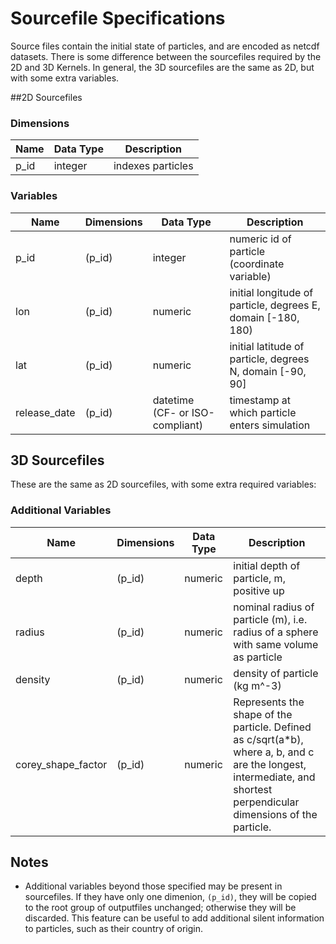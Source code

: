 # Sourcefile Specifications
Source files contain the initial state of particles, and are encoded as netcdf datasets.  There is some difference between the sourcefiles required by the 2D and 3D Kernels.  In general, the 3D sourcefiles are the same as 2D, but with some extra variables.

##2D Sourcefiles

### Dimensions

| Name | Data Type | Description |
| --- | --- | --- |
| p_id | integer | indexes particles |

### Variables

| Name | Dimensions | Data Type | Description |
| --- | --- | --- | --- |
| p_id | (p_id) | integer | numeric id of particle (coordinate variable) |
| lon | (p_id) | numeric | initial longitude of particle, degrees E, domain [-180, 180) |
| lat | (p_id) | numeric | initial latitude of particle, degrees N, domain [-90, 90] |
| release_date | (p_id) | datetime (CF- or ISO-compliant) | timestamp at which particle enters simulation |

## 3D Sourcefiles
These are the same as 2D sourcefiles, with some extra required variables:
### Additional Variables

| Name | Dimensions | Data Type | Description |
| --- | --- | --- | --- |
| depth | (p_id) | numeric | initial depth of particle, m, positive up |
| radius | (p_id) | numeric | nominal radius of particle (m), i.e. radius of a sphere with same volume as particle |
| density | (p_id) | numeric | density of particle (kg m^-3) |
| corey_shape_factor | (p_id) | numeric | Represents the shape of the particle.  Defined as c/sqrt(a*b), where a, b, and c are the longest, intermediate, and shortest perpendicular dimensions of the particle. |

## Notes
* Additional variables beyond those specified may be present in sourcefiles.  If they have only one dimenion, `(p_id)`, they will be copied to the root group of outputfiles unchanged; otherwise they will be discarded.  This feature can be useful to add additional silent information to particles, such as their country of origin.